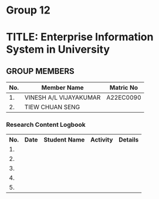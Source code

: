 # Group 12 
# TITLE: Enterprise Information System in University
## GROUP MEMBERS
|No. | Member Name | Matric No|
|--|--|--|
|1. | VINESH A/L VIJAYAKUMAR|A22EC0090|
|2. |TIEW CHUAN SENG|  |

<div class="logbook-section">
    <h3>Research Content Logbook</h3>
    <table>
        <tr>
            <th>No.</th>
            <th>Date</th>
            <th>Student Name</th>
            <th>Activity</th>
            <th>Details</th>
        </tr>
        <tr>
            <td>1.</td>
            <td></td>
            <td></td>
            <td></td>
            <td></td>
        </tr>
       <tr>
            <td>2.</td>
            <td></td>
            <td></td>
            <td></td>
            <td></td>
        </tr>
      <tr>
            <td>3.</td>
            <td></td>
            <td></td>
            <td></td>
            <td></td>
        </tr>
      <tr>
            <td>4.</td>
            <td></td>
            <td></td>
            <td></td>
            <td></td>
        </tr>
      <tr>
            <td>5.</td>
            <td></td>
            <td></td>
            <td></td>
            <td></td>
        </tr>
    </table>
</div>
